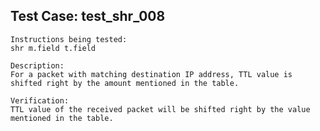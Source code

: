 Test Case: test_shr_008
-----------------------

    Instructions being tested:
	shr m.field t.field

    Description:
	For a packet with matching destination IP address, TTL value is shifted right by the amount mentioned in the table.

    Verification:
	TTL value of the received packet will be shifted right by the value mentioned in the table.
